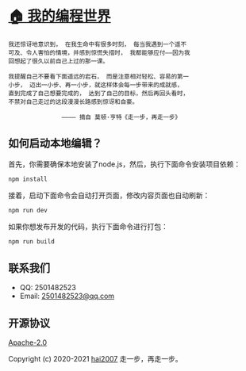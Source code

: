 # [🏠 我的编程世界](https://hai2007.gitee.io/sweethome/)

```
我还惊讶地意识到， 在我生命中有很多时刻， 每当我遇到一个遥不
可及、令人害怕的情境，并感到惊慌失措时， 我都能够应付——因为我
回想起了很久以前自己上过的那一课。

我提醒自己不要看下面遥远的岩石， 而是注意相对轻松、容易的第一
小步， 迈出一小步、再一小步，就这样体会每一步带来的成就感，
直到完成了自己想要完成的， 达到了自己的目标，然后再回头看时，
不禁对自己走过的这段漫漫长路感到惊讶和自豪。

               ———— 摘自 莫顿·亨特《走一步，再走一步》
```

## 如何启动本地编辑？

首先，你需要确保本地安装了node.js，然后，执行下面命令安装项目依赖：

```bash
npm install
```

接着，启动下面命令会自动打开页面，修改内容页面也自动刷新：

```bash
npm run dev
```

如果你想发布开发的代码，执行下面命令进行打包：

```bash
npm run build
```

## 联系我们

- QQ: 2501482523
- Email: 2501482523@qq.com

开源协议
---------------------------------------
[Apache-2.0](https://github.com/hai2007/SweetHome/blob/master/LICENSE)

Copyright (c) 2020-2021 [hai2007](https://hai2007.gitee.io/sweethome/) 走一步，再走一步。
